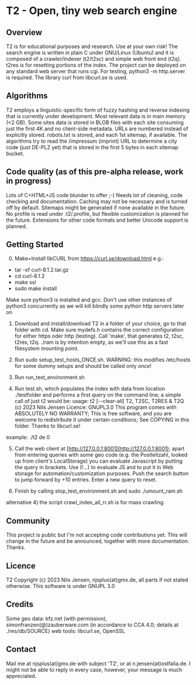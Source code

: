 # T2 - Open, tiny web search engine

## Overview

T2 is for educational purposes and research. Use at your own risk!
The search engine is written in plain C under GNU/Linux (Ubuntu) and
it is composed of a crawler/indexer (t2/t2sc) and simple web front end (t2q).
t2res is for resetting portions of the index.
The project can be deployed on any standard web server that runs cgi.
For testing, python3 -m http.server is required.
The library curl from libcurl.se is used.

## Algorithms

T2 employs a linguistic-specific form of fuzzy hashing and reverse indexing that is currently
under development. Most relevant data is in main memory (<2 GB).
Some sites data is stored in BLOB files with each site consuming just the first 4K and no client-side
metadata. URLs are numbered instead of explicitly stored.
robots.txt is stored, and each 1st sitemap, if available.
The algorithms try to read the /impressum (imprint) URL to determine a city code (just DE-PLZ yet)
that is stored in the first 5 bytes in each sitemap bucket.

## Code quality (as of this pre-alpha release, work in progress)

Lots of C+HTML+JS code blunder to offer ;-) Needs lot of cleaning, code checking and documentation.
Caching may not be necessary and is turned off by default.
Sitemaps might be generated if none available in the future.
No profile is read under .t2/.profile, but flexible customization is planned for the future.
Extensions for other code formats and better Unicode support is planned.

## Getting Started

0) Make+Install libCURL from https://curl.se/download.html
e.g.:
- tar -xf curl-8.1.2.tar.gz
- cd curl-8.1.2
- make ssl
- sudo make install

Make sure python3 is installed and gcc.
Don't use other instances of python3 concurrently as we will kill blindly some python http servers later on

1) Download and install/download T2 in a folder of your choice, go to that folder with cd.
Make sure mydefs.h contains the correct configuration for either https oder http (testing).
Call 'make', that generates t2, t2sc, t2res, t2q. ./ram is by intention empty, as we'll use this as
a fast filesystem mounting point.

2) Run sudo setup_test_hosts_ONCE.sh. WARNING: this modifies /etc/hosts for some dummy setups and should be called only *once*!

3) Run run_test_environment.sh

4) Run test.sh, which populates the index with data from location ./testfolder and performs a first query on the command line;
a simple call of just t2 would be:
usage: t2 [--clear-all] <tld> <positive offset>
T2, T2SC, T2RES & T2Q (c) 2023 Nils Jensen
Licence: GNUPL3.0
This program comes with ABSOLUTELY NO WARRANTY; This is free software, and you are welcome to redistribute it under certain conditions; See COPYING in this folder.
Thanks to libcurl.se!

example: ./t2 de 0

5) Call the web client at [http://127.0.0.1:8001](http://127.0.0.1:8001);
apart from entering queries with some geo code (e.g. the Postleitzahl, looked up from client's LocalStorage)
you can evaluate Javascript by putting the query in brackets. Use (!...) to evaluate JS and to put it in Web storage for
automation/customization purposes. Push the search button to jump forward by +10 entries.
Enter a new query to reset.

6) Finish by calling stop_test_environment.sh and sudo ./umount_ram.sh

alternative 4) the script crawl_index_all_rr.sh is for mass crawling.

## Community

This project is public but I'm not accepting code contributions yet.
This will change in the future and be announced, together with more documentation. Thanks.

## Licence

T2 Copyright (c) 2023 Nils Jensen, njsplus(at)gmx.de, all parts if not stated otherwise.
This software is under GNUPL 3.0

## Credits

Some geo data: kfz.net (with permission), simonfranzen(@)zauberware.com (in accordance to CCA 4.0; details at ./res/db/SOURCE)
web tools: libcurl.se, OpenSSL

## Contact

Mail me at njsplus(at)gmx.de with subject 'T2', or at n.jensen(at)ostfalia.de.
I might not be able to reply in every case, however, your message is much appreciated.

